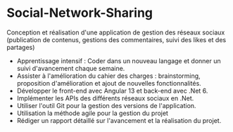 # Social-Network-Sharing
Conception et réalisation d'une application de gestion des réseaux sociaux (publication de contenus, gestions des commentaires, suivi des likes et des partages)

- Apprentissage intensif : Coder dans un nouveau langage et donner un
suivi d'avancement chaque semaine.
- Assister à l'amélioration du cahier des charges : brainstorming,
proposition d'amélioration et ajout de nouvelles fonctionnalités.
- Développer le front-end avec Angular 13 et back-end avec .Net 6.
- Implémenter les APIs des différents réseaux sociaux en .Net.
- Utiliser l'outil Git pour la gestion des versions de l'application.
- Utilisation la méthode agile pour la gestion du projet
- Rédiger un rapport détaillé sur l'avancement et la réalisation du projet.
